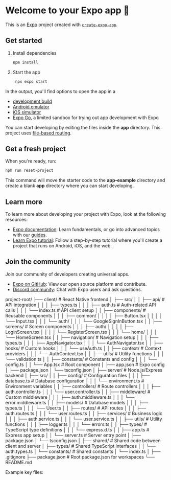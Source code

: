 # Welcome to your Expo app 👋

This is an [Expo](https://expo.dev) project created with [`create-expo-app`](https://www.npmjs.com/package/create-expo-app).

## Get started

1. Install dependencies

   ```bash
   npm install
   ```

2. Start the app

   ```bash
    npx expo start
   ```

In the output, you'll find options to open the app in a

- [development build](https://docs.expo.dev/develop/development-builds/introduction/)
- [Android emulator](https://docs.expo.dev/workflow/android-studio-emulator/)
- [iOS simulator](https://docs.expo.dev/workflow/ios-simulator/)
- [Expo Go](https://expo.dev/go), a limited sandbox for trying out app development with Expo

You can start developing by editing the files inside the **app** directory. This project uses [file-based routing](https://docs.expo.dev/router/introduction).

## Get a fresh project

When you're ready, run:

```bash
npm run reset-project
```

This command will move the starter code to the **app-example** directory and create a blank **app** directory where you can start developing.

## Learn more

To learn more about developing your project with Expo, look at the following resources:

- [Expo documentation](https://docs.expo.dev/): Learn fundamentals, or go into advanced topics with our [guides](https://docs.expo.dev/guides).
- [Learn Expo tutorial](https://docs.expo.dev/tutorial/introduction/): Follow a step-by-step tutorial where you'll create a project that runs on Android, iOS, and the web.

## Join the community

Join our community of developers creating universal apps.

- [Expo on GitHub](https://github.com/expo/expo): View our open source platform and contribute.
- [Discord community](https://chat.expo.dev): Chat with Expo users and ask questions.

project-root/
├── client/ # React Native frontend
│ ├── src/
│ │ ├── api/ # API integration
│ │ │ ├── types.ts
│ │ │ ├── auth.ts # Auth-related API calls
│ │ │ └── index.ts # API client setup
│ │ ├── components/ # Reusable components
│ │ │ ├── common/
│ │ │ │ ├── Button.tsx
│ │ │ │ └── Input.tsx
│ │ │ └── auth/
│ │ │ └── GoogleSignInButton.tsx
│ │ ├── screens/ # Screen components
│ │ │ ├── auth/
│ │ │ │ ├── LoginScreen.tsx
│ │ │ │ └── RegisterScreen.tsx
│ │ │ └── home/
│ │ │ └── HomeScreen.tsx
│ │ ├── navigation/ # Navigation setup
│ │ │ ├── types.ts
│ │ │ ├── AppNavigator.tsx
│ │ │ └── AuthNavigator.tsx
│ │ ├── hooks/ # Custom hooks
│ │ │ └── useAuth.ts
│ │ ├── context/ # Context providers
│ │ │ └── AuthContext.tsx
│ │ ├── utils/ # Utility functions
│ │ │ └── validation.ts
│ │ ├── constants/ # Constants and config
│ │ │ └── config.ts
│ │ └── App.tsx # Root component
│ ├── app.json # Expo config
│ ├── package.json
│ └── tsconfig.json
│
├── server/ # Node.js/Express backend
│ ├── src/
│ │ ├── config/ # Configuration files
│ │ │ ├── database.ts # Database configuration
│ │ │ └── environment.ts # Environment variables
│ │ ├── controllers/ # Route controllers
│ │ │ ├── auth.controller.ts
│ │ │ └── user.controller.ts
│ │ ├── middleware/ # Custom middleware
│ │ │ ├── auth.middleware.ts
│ │ │ └── error.middleware.ts
│ │ ├── models/ # Database models
│ │ │ ├── types.ts
│ │ │ └── User.ts
│ │ ├── routes/ # API routes
│ │ │ ├── auth.routes.ts
│ │ │ └── user.routes.ts
│ │ ├── services/ # Business logic
│ │ │ ├── auth.service.ts
│ │ │ └── user.service.ts
│ │ ├── utils/ # Utility functions
│ │ │ ├── logger.ts
│ │ │ └── errors.ts
│ │ ├── types/ # TypeScript type definitions
│ │ │ └── express.d.ts
│ │ ├── app.ts # Express app setup
│ │ └── server.ts # Server entry point
│ ├── package.json
│ └── tsconfig.json
│
├── shared/ # Shared code between client and server
│ ├── types/ # Shared TypeScript interfaces
│ │ └── auth.types.ts
│ └── constants/ # Shared constants
│ └── index.ts
│
├── .gitignore
├── package.json # Root package.json for workspaces
└── README.md

Example key files:

